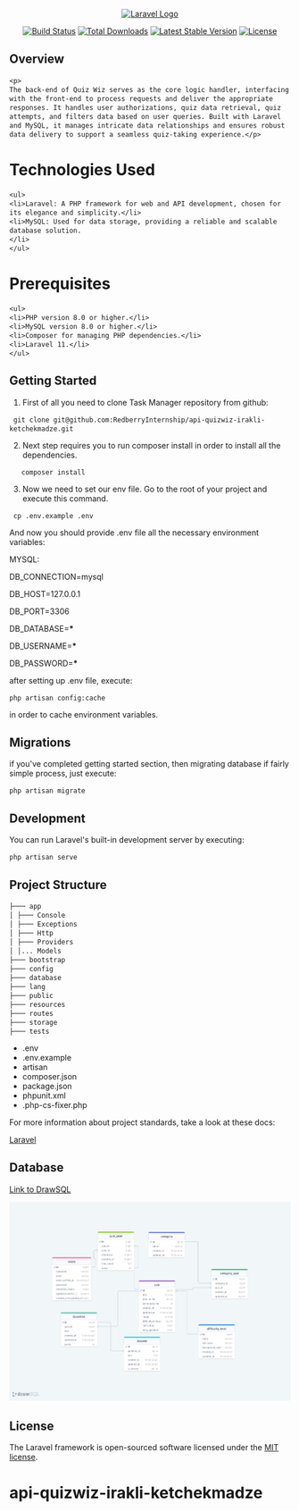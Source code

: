 <p align="center"><a href="https://laravel.com" target="_blank"><img src="https://raw.githubusercontent.com/laravel/art/master/logo-lockup/5%20SVG/2%20CMYK/1%20Full%20Color/laravel-logolockup-cmyk-red.svg" width="400" alt="Laravel Logo"></a></p>

<p align="center">
<a href="https://github.com/laravel/framework/actions"><img src="https://github.com/laravel/framework/workflows/tests/badge.svg" alt="Build Status"></a>
<a href="https://packagist.org/packages/laravel/framework"><img src="https://img.shields.io/packagist/dt/laravel/framework" alt="Total Downloads"></a>
<a href="https://packagist.org/packages/laravel/framework"><img src="https://img.shields.io/packagist/v/laravel/framework" alt="Latest Stable Version"></a>
<a href="https://packagist.org/packages/laravel/framework"><img src="https://img.shields.io/packagist/l/laravel/framework" alt="License"></a>
</p>

## Overview

```
<p>
The back-end of Quiz Wiz serves as the core logic handler, interfacing with the front-end to process requests and deliver the appropriate responses. It handles user authorizations, quiz data retrieval, quiz attempts, and filters data based on user queries. Built with Laravel and MySQL, it manages intricate data relationships and ensures robust data delivery to support a seamless quiz-taking experience.</p>
```

# Technologies Used

```
<ul>
<li>Laravel: A PHP framework for web and API development, chosen for its elegance and simplicity.</li>
<li>MySQL: Used for data storage, providing a reliable and scalable database solution.
</li>
</ul>
```

# Prerequisites

```
<ul>
<li>PHP version 8.0 or higher.</li>
<li>MySQL version 8.0 or higher.</li>
<li>Composer for managing PHP dependencies.</li>
<li>Laravel 11.</li>
</ul>
```

## Getting Started

1. First of all you need to clone Task Manager repository from github:

```
 git clone git@github.com:RedberryInternship/api-quizwiz-irakli-ketchekmadze.git
```

2. Next step requires you to run composer install in order to install all the dependencies.

```
   composer install
```

3. Now we need to set our env file. Go to the root of your project and execute this command.

```
 cp .env.example .env
```

And now you should provide .env file all the necessary environment variables:

MYSQL:

DB_CONNECTION=mysql

DB_HOST=127.0.0.1

DB_PORT=3306

DB_DATABASE=**\***

DB_USERNAME=**\***

DB_PASSWORD=**\***

after setting up .env file, execute:

```
php artisan config:cache
```

in order to cache environment variables.

## Migrations

if you've completed getting started section, then migrating database if fairly simple process, just execute:

```
php artisan migrate
```

## Development

You can run Laravel's built-in development server by executing:

```
php artisan serve
```

## Project Structure

```
├─── app
│ ├─── Console
│ ├─── Exceptions
│ ├─── Http
│ ├─── Providers
│ │... Models
├─── bootstrap
├─── config
├─── database
├─── lang
├─── public
├─── resources
├─── routes
├─── storage
├─── tests
```

-   .env
-   .env.example
-   artisan
-   composer.json
-   package.json
-   phpunit.xml
-   .php-cs-fixer.php

For more information about project standards, take a look at these docs:

<a href="https://laravel.com/docs/11.x">Laravel</a>

## Database

<a href="https://drawsql.app/teams/irakli/diagrams/quiz-wiz">Link to DrawSQL</a>

<img src="public/images/drawsql.png" alt="drawSQL" />

## License

The Laravel framework is open-sourced software licensed under the [MIT license](https://opensource.org/licenses/MIT).

# api-quizwiz-irakli-ketchekmadze
